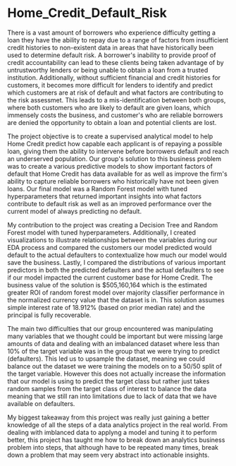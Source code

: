 # Home_Credit_Default_Risk
	
There is a vast amount of borrowers who experience difficulty getting a loan they have the ability to repay due to a range of factors from insufficient
credit histories to non-existent data in areas that have historically been used to determine default risk. A borrower's inability to provide proof of credit
accountability can lead to these clients being taken advantage of by untrustworthy lenders or being unable to obtain a loan from a trusted institution.
Additionally, without sufficient financial and credit histories for customers, it becomes more difficult for lenders to identify and predict which customers are at
risk of default and what factors are contributing to the risk assessmet. This leads to a mis-identification between both groups, where both customers who are
likely to default are given loans, which immensely costs the business, and customer's who are reliable borrowers are denied the opportunity to obtain a loan and
potential clients are lost.  
	
The project objective is to create a supervised analytical model to help Home Credit predict how capable each applicant is of repaying a possible loan, giving them
the ability to intervene before borrowers default and reach an underserved population. Our group's solution to this business problem was to create a various
predictive models to show important factors of default that Home Credit has data available for as well as improve the firm's ability to capture reliable borrowers
who historically have not been given loans. Our final model was a Random Forest model with tuned hyperparameters that returned important insights into what factors
contribute to default risk as well as an improved performance over the current model of always predicting no default.

My contribution to the project was creating a Decision Tree and Random Forest model with tuned hyperparameters. Additionally, I created visualizations to
illustrate relationships between the variables during our EDA process and compared the customers our model predicted would default to the actual defaulters to
contextualize how much our model would save the business. Lastly, I compared the distributions of various important predictors in both the predicted defaulters and
the actual defaulters to see if our model impacted the current customer base for Home Credit. The business value of the solution is $505,160,164 which is the
estimated greater ROI of random forest model over majority classifier performance in the normalized currency value that the dataset is in. This solution assumes
simple interest rate of 18.912% (based on prior median rate) and the principal is fully recoverable.

The main two difficulties that our group encountered was manipulating many variables that we thought could be important but were missing large amounts of data and
dealing with an imbalanced dataset where less than 10% of the target variable was in the group that we were trying to predict (defaulters). This led us to upsample
the dataset, meaning we could balance out the dataset we were training the models on to a 50/50 split of the target variable. However this does not actually
increase the information that our model is using to predict the target class but rather just takes random samples from the target class of interest to balance the
data meaning that we still ran into limitations due to lack of data that we have available on defaulters.

My biggest takeaway from this project was really just gaining a better knowledge of all the steps of a data analytics project in the real world. From dealing with
imblanced data to applyng a model and tuning it to perform better, this project has taught me how to break down an analytics business problem into steps, that
although have to be repeated many times, break down a problem that may seem very abstract into actionable insights.

